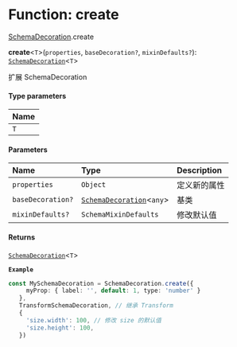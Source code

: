 # Function: create

[SchemaDecoration](/auto-docs/free-layout-editor/modules/SchemaDecoration.md).create

**create**<`T`>(`properties`, `baseDecoration?`, `mixinDefaults?`): [`SchemaDecoration`](/auto-docs/free-layout-editor/interfaces/SchemaDecoration-1.md)<`T`>

扩展 SchemaDecoration

#### Type parameters

| Name |
| :------ |
| `T` |

#### Parameters

| Name | Type | Description |
| :------ | :------ | :------ |
| `properties` | `Object` | 定义新的属性 |
| `baseDecoration?` | [`SchemaDecoration`](/auto-docs/free-layout-editor/interfaces/SchemaDecoration-1.md)<`any`> | 基类 |
| `mixinDefaults?` | `SchemaMixinDefaults` | 修改默认值 |

#### Returns

[`SchemaDecoration`](/auto-docs/free-layout-editor/interfaces/SchemaDecoration-1.md)<`T`>

**`Example`**

```ts
const MySchemaDecoration = SchemaDecoration.create({
     myProp: { label: '', default: 1, type: 'number' }
   },
   TransformSchemaDecoration, // 继承 Transform
   {
     'size.width': 100, // 修改 size 的默认值
     'size.height': 100,
   })
```
